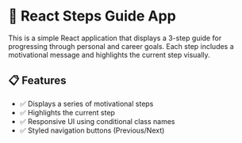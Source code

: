 # 🚀 React Steps Guide App

This is a simple React application that displays a 3-step guide for progressing through personal and career goals. Each step includes a motivational message and highlights the current step visually.

## 📋 Features

- ✅ Displays a series of motivational steps
- ✅ Highlights the current step
- ✅ Responsive UI using conditional class names
- ✅ Styled navigation buttons (Previous/Next)
